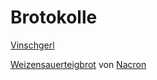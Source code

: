 # Brotokolle

[Vinschgerl](Vinschgerl.md) 

[Weizensauerteigbrot](Weizensauerteigbrot.md) von [Nacron](https://github.com/nacron)
